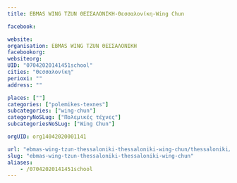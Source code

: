 ```yaml
---
title: EBMAS WING TZUN ΘΕΣΣΑΛΟΝΙΚΗ-Θεσσαλονίκη-Wing Chun

facebook:

website:
organisation: EBMAS WING TZUN ΘΕΣΣΑΛΟΝΙΚΗ
facebookorg:
websiteorg:
UID: "07042020141451school"
cities: "Θεσσαλονίκη"
perioxi: ""
address: ""

places: [""]
categories: ["polemikes-texnes"]
subcategories: ["wing-chun"]
categoryNoSLug: ["Πολεμικές τέχνες"]
subcategoriesNoSLug: ["Wing Chun"]

orgUID: org14042020001141

url: "ebmas-wing-tzun-thessaloniki-thessaloniki-wing-chun/thessaloniki//"
slug: "ebmas-wing-tzun-thessaloniki-thessaloniki-wing-chun"
aliases:
    - /07042020141451school
---
```





